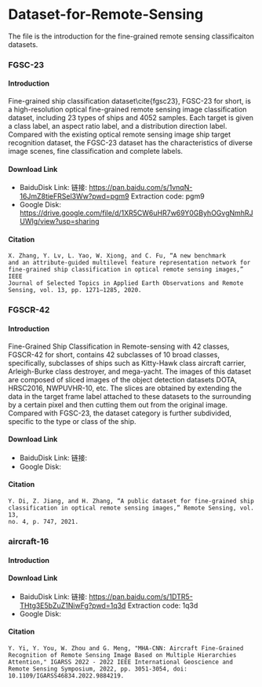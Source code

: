 # Dataset-for-Remote-Sensing

The file is the introduction for the fine-grained remote sensing classificaiton datasets.

### FGSC-23
#### Introduction
Fine-grained ship classification dataset\cite{fgsc23}, FGSC-23 for short, is a high-resolution optical fine-grained remote sensing image classification dataset, including 23 types of ships and 4052 samples. Each target is given a class label, an aspect ratio label, and a distribution direction label. Compared with the existing optical remote sensing image ship target recognition dataset, the FGSC-23 dataset has the characteristics of diverse image scenes, fine classification and complete labels.

#### Download Link

- BaiduDisk Link: 链接: https://pan.baidu.com/s/1vnqN-16JmZ8tieFRSel3Ww?pwd=pgm9 Extraction code: pgm9
- Google Disk: https://drive.google.com/file/d/1XR5CW6uHR7w69Y0GByhOGvgNmhRJUWlg/view?usp=sharing

#### Citation
```
X. Zhang, Y. Lv, L. Yao, W. Xiong, and C. Fu, “A new benchmark
and an attribute-guided multilevel feature representation network for
fine-grained ship classification in optical remote sensing images,” IEEE
Journal of Selected Topics in Applied Earth Observations and Remote
Sensing, vol. 13, pp. 1271–1285, 2020.
```

### FGSCR-42

#### Introduction
Fine-Grained Ship Classification in Remote-sensing with 42 classes, FGSCR-42 for short, contains 42 subclasses of 10 broad classes, specifically, subclasses of ships such as Kitty-Hawk class aircraft carrier, Arleigh-Burke class destroyer, and mega-yacht. The images of this dataset are composed of sliced images of the object detection datasets DOTA, HRSC2016, NWPUVHR-10, etc. The slices are obtained by extending the data in the target frame label attached to these datasets to the surrounding by a certain pixel and then cutting them out from the original image. Compared with FGSC-23, the dataset category is further subdivided, specific to the type or class of the ship.

#### Download Link

- BaiduDisk Link: 链接: 
- Google Disk: 

#### Citation
```
Y. Di, Z. Jiang, and H. Zhang, “A public dataset for fine-grained ship
classification in optical remote sensing images,” Remote Sensing, vol. 13,
no. 4, p. 747, 2021.
```

### aircraft-16
#### Introduction

#### Download Link

- BaiduDisk Link: 链接: https://pan.baidu.com/s/1DTR5-THtg3E5bZuZ1NiwFg?pwd=1q3d Extraction code: 1q3d
- Google Disk: 

#### Citation

```
Y. Yi, Y. You, W. Zhou and G. Meng, "MHA-CNN: Aircraft Fine-Grained Recognition of Remote Sensing Image Based on Multiple Hierarchies Attention," IGARSS 2022 - 2022 IEEE International Geoscience and Remote Sensing Symposium, 2022, pp. 3051-3054, doi: 10.1109/IGARSS46834.2022.9884219.
```
